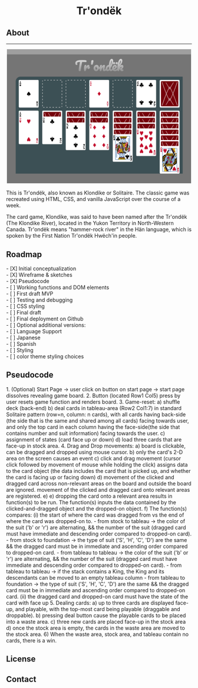 <h1 align="center"> Tr'ondëk </h1>

<h2>About</h2>
<hr>
<div align="center"> <img src="README_files/prototype-01.png" width='500'></div>

This is Tr'ondëk, also known as Klondike or Solitaire. 
The classic game was recreated using HTML, CSS, and vanilla JavaScript over the course of a week. 

The card game, Klondike, was said to have been named after the Tr'ondëk (The Klondike River), located in the Yukon Territory in North-Western Canada. 
Tr'ondëk means "hammer-rock river" in the Hän language, which is spoken by the First Nation Tr'ondëk Hwëch'in people. 

<h2>Roadmap</h2>
- [X] Initial conceptualization<br>
- [X] Wireframe & sketches<br>
- [X] Pseudocode<br>
- [ ] Working functions and DOM elements<br>
- [ ] First draft MVP<br>
- [ ] Testing and debugging<br>
- [ ] CSS styling<br>
- [ ] Final draft<br>
- [ ] Final deployment on Github<br>
- [ ] Optional additional versions:<br>
    - [ ] Language Support<br>
      - [ ] Japanese<br>
      - [ ] Spanish<br>
    - [ ] Styling<br>
      - [ ] color theme styling choices<br>

<h2>Pseudocode</h2>
1. (Optional) Start Page -> user click on button on start page -> start page dissolves revealing game board.
2. Button (located Row1 Col5) press by user resets game function and renders board.
3. Game-reset: 
    a) shuffle deck (back-end)
    b) deal cards in tableau-area (Row2 Col1:7) in standard Solitaire pattern (row=n, column: n cards), with all cards having back-side (the side that is the same and shared among all cards) facing towards user, and only the top card in each column having the face-side(the side that contains number and suit information) facing towards the user. 
    c) assignment of states (card face up or down)
    d) load three cards that are face-up in stock area.
4. Drag and Drop movements:
    a) board is clickable, can be dragged and dropped using mouse cursor.
    b) only the card's 2-D area on the screen causes an event 
    c) click and drag movement (cursor click followed by movement of mouse while holding the click) assigns data to the card object (the data includes the card that is picked up, and whether the card is facing up or facing down)
    d) movement of the clicked and dragged card across non-relevant areas on the board and outside the board are ignored. movement of the clicked and dragged card onto relevant areas are registered. 
    e) 
    e) dropping the card onto a relevant area results in function(s) to be run. The function(s) inputs the data contained by the clicked-and-dragged object and the dropped-on object. 
    f) The function(s) compares:
        (i) the start of where the card was dragged from vs the end of where the card was dropped-on to. 
            - from stock to tableau -> the color of the suit ('b' or 'r') are alternating, && the number of the suit (dragged card must have immediate and descending order compared to dropped-on card).
            - from stock to foundation -> the type of suit ('S', 'H', 'C', 'D') are the same && the dragged card must be in immediate and ascending order compared to dropped-on card.
            - from tableau to tableau -> the color of the suit ('b' or 'r') are alternating, && the number of the suit (dragged card must have immediate and descending order compared to dropped-on card).
            - from tableau to tableau -> if the stack contains a King, the King and its descendants can be moved to an empty tableau column 
            - from tableau to foundation -> the type of suit ('S', 'H', 'C', 'D') are the same && the dragged card must be in immediate and ascending order compared to dropped-on card.
        (ii) the dragged card and dropped-on card must have the state of the card with face up  
5. Dealing cards: 
    a) up to three cards are displayed face-up, and playable, with the top-most card being playable (draggable and droppable). 
    b) pressing deal button cause the playable cards to be placed into a waste area. 
    c) three new cards are placed face-up in the stock area
    d) once the stock area is empty, the cards in the waste area are moved to the stock area.
6) When the waste area, stock area, and tableau contain no cards, there is a win. 

<h2>License</h2>

<h2>Contact</h2>
